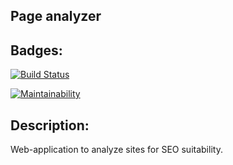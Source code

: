 ## Page analyzer

## Badges:
[![Build Status](https://travis-ci.org/solar05/php-project-lvl3.svg?branch=master)](https://travis-ci.org/solar05/php-project-lvl3)

[![Maintainability](https://api.codeclimate.com/v1/badges/1f832617c61c67880f69/maintainability)](https://codeclimate.com/github/solar05/php-project-lvl3/maintainability)


## Description:
Web-application to analyze sites for SEO suitability. 